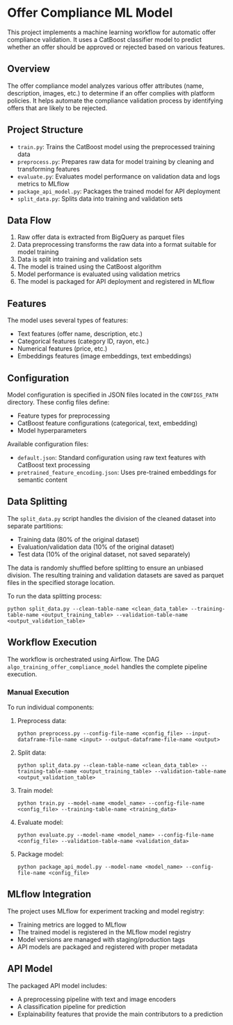 # Offer Compliance ML Model

This project implements a machine learning workflow for automatic offer compliance validation. It uses a CatBoost classifier model to predict whether an offer should be approved or rejected based on various features.

## Overview

The offer compliance model analyzes various offer attributes (name, description, images, etc.) to determine if an offer complies with platform policies. It helps automate the compliance validation process by identifying offers that are likely to be rejected.

## Project Structure

- `train.py`: Trains the CatBoost model using the preprocessed training data
- `preprocess.py`: Prepares raw data for model training by cleaning and transforming features
- `evaluate.py`: Evaluates model performance on validation data and logs metrics to MLflow
- `package_api_model.py`: Packages the trained model for API deployment
- `split_data.py`: Splits data into training and validation sets

## Data Flow

1. Raw offer data is extracted from BigQuery as parquet files
2. Data preprocessing transforms the raw data into a format suitable for model training
3. Data is split into training and validation sets
4. The model is trained using the CatBoost algorithm
5. Model performance is evaluated using validation metrics
6. The model is packaged for API deployment and registered in MLflow

## Features

The model uses several types of features:
- Text features (offer name, description, etc.)
- Categorical features (category ID, rayon, etc.)
- Numerical features (price, etc.)
- Embeddings features (image embeddings, text embeddings)

## Configuration

Model configuration is specified in JSON files located in the `CONFIGS_PATH` directory.
These config files define:
- Feature types for preprocessing
- CatBoost feature configurations (categorical, text, embedding)
- Model hyperparameters

Available configuration files:
- `default.json`: Standard configuration using raw text features with CatBoost text processing
- `pretrained_feature_encoding.json`: Uses pre-trained embeddings for semantic content

## Data Splitting

The `split_data.py` script handles the division of the cleaned dataset into separate partitions:

- Training data (80% of the original dataset)
- Evaluation/validation data (10% of the original dataset)
- Test data (10% of the original dataset, not saved separately)

The data is randomly shuffled before splitting to ensure an unbiased division. The resulting training and validation datasets are saved as parquet files in the specified storage location.

To run the data splitting process:
```
python split_data.py --clean-table-name <clean_data_table> --training-table-name <output_training_table> --validation-table-name <output_validation_table>
```

## Workflow Execution

The workflow is orchestrated using Airflow. The DAG `algo_training_offer_compliance_model`
handles the complete pipeline execution.

### Manual Execution

To run individual components:

1. Preprocess data:
    ```
    python preprocess.py --config-file-name <config_file> --input-dataframe-file-name <input> --output-dataframe-file-name <output>
    ```
2. Split data:
    ```
    python split_data.py --clean-table-name <clean_data_table> --training-table-name <output_training_table> --validation-table-name <output_validation_table>
    ```
3. Train model:
    ```
    python train.py --model-name <model_name> --config-file-name <config_file> --training-table-name <training_data>
    ```
4. Evaluate model:
    ```
    python evaluate.py --model-name <model_name> --config-file-name <config_file> --validation-table-name <validation_data>
    ```
5. Package model:
    ```
    python package_api_model.py --model-name <model_name> --config-file-name <config_file>
    ```

## MLflow Integration

The project uses MLflow for experiment tracking and model registry:
- Training metrics are logged to MLflow
- The trained model is registered in the MLflow model registry
- Model versions are managed with staging/production tags
- API models are packaged and registered with proper metadata

## API Model

The packaged API model includes:
- A preprocessing pipeline with text and image encoders
- A classification pipeline for prediction
- Explainability features that provide the main contributors to a prediction
